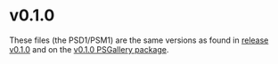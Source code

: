 # v0.1.0

These files (the PSD1/PSM1) are the same versions as found in [release v0.1.0](https://github.com/JeremyTBradshaw/EwsOAuthAppOnlyEssentials/releases/tag/v0.1.0) and on the [v0.1.0 PSGallery package](https://www.powershellgallery.com/packages/EwsOAuthAppOnlyEssentials/0.1.0).
